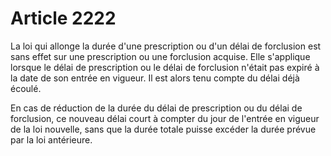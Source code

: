# Article 2222

La loi qui allonge la durée d'une prescription ou d'un délai de forclusion est sans effet sur une prescription ou une forclusion acquise. Elle s'applique lorsque le délai de prescription ou le délai de forclusion n'était pas expiré à la date de son entrée en vigueur. Il est alors tenu compte du délai déjà écoulé.

En cas de réduction de la durée du délai de prescription ou du délai de forclusion, ce nouveau délai court à compter du jour de l'entrée en vigueur de la loi nouvelle, sans que la durée totale puisse excéder la durée prévue par la loi antérieure.
